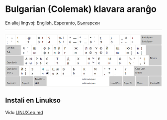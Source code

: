 # Bulgarian \(Colemak\) klavara aranĝo

En aliaj lingvoj: [English](README.md), [Esperanto](README.eo.md), [Български](README.bg.md)

---

![antaŭrigardu bulgara colemak](./media/preview.png)

## Instali en Linukso

Vidu [LINUX.eo.md](./LINUX.eo.md)
